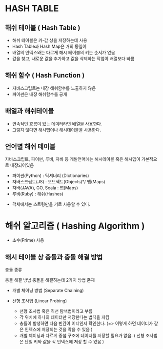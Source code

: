 # HASH TABLE

## 해쉬 테이블 ( Hash Table )
- 해쉬 테이블은 키-값 상을 저장하는데 사용
- Hash Table과 Hash Map은 거의 동일어
- 배열의 인덱스와는 다르게 해시 테이블의 키는 순서가 없음
- 값을 찾고, 새로운 값을 추가하고 값을 삭제하는 작업이 배열보다 빠름

## 해쉬 함수 ( Hash Function )
- 자바스크립트는 내장 해쉬함수를 노출하지 않음
- 파이썬은 내장 해쉬함수를 공개

## 배열과 해쉬테이블
- 연속적인 흐름이 있는 데이터라면 배열을 사용한다.
- 그렇지 않다면 해시맵이나 해시테이블을 사용한다.

## 언어별 해쉬 테이블
자바스크립트, 파이썬, 루비, 자바 등 개발언어에는 해시테이블 혹은 해시맵이 기본적으로 내장되어있음
- 파이썬(Python) : 딕셔너리 (Dictionaries)
- 자바스크립트(JS) : 오브젝트(Objects)*/ 맵(Maps)
- 자바(JAVA), GO, Scala : 맵(Maps)
- 루비(Ruby) : 해쉬(Hashes)

* 객체에서는 스트링만을 키로 사용할 수 있다.

# 해쉬 알고리즘 ( Hashing Algorithm )
- 소수(Prime) 사용

## 해시 테이블 상 충돌과 충돌 해결 방법
충돌 종류

충돌 해결 방법
충돌을 해결하는데 2가지 방법 존재
- 개별 체이닝 방법 (Separate Chaining)

- 선형 조사법 (Linear Probing)
    - 선형 조사법 혹은 직선 탐색법이라고 부름
    - 각 위치에 하나의 데이터만 저장한다는 법칙을 지킴
    - 충돌이 발생하면 다음 빈칸이 어디인지 확인한다. (=> 이렇게 하면 데이터가 같은 인덱스에 저장되는 것을 막을 수 있음 )
    - 개별 체이닝과 다르게 중첩 구조에 데이터를 저장할 필요가 없음. ( 선형 조사법은 단일 키와 값을 각 인덱스에 저장 할 수 있음 )

